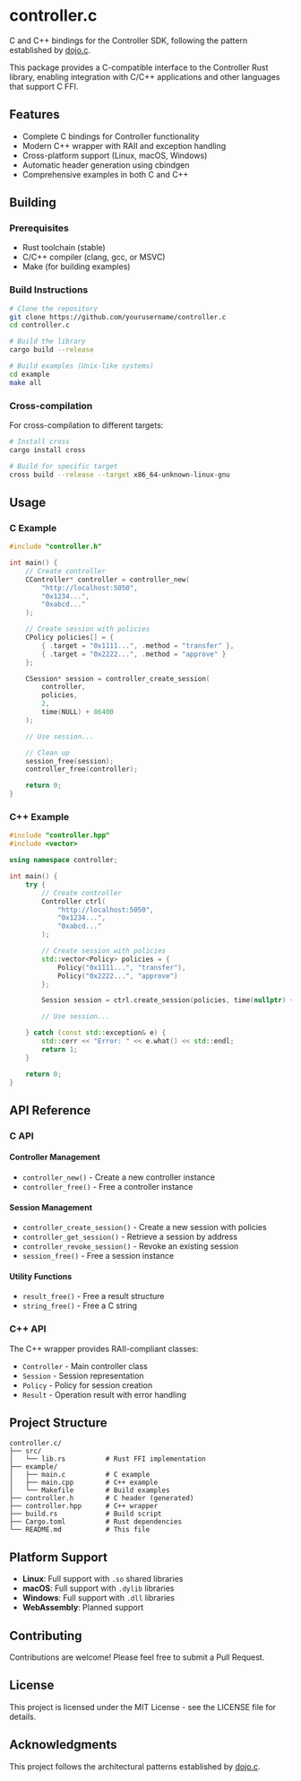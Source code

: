 # controller.c

C and C++ bindings for the Controller SDK, following the pattern established by [dojo.c](https://github.com/dojoengine/dojo.c).

This package provides a C-compatible interface to the Controller Rust library, enabling integration with C/C++ applications and other languages that support C FFI.

## Features

- Complete C bindings for Controller functionality
- Modern C++ wrapper with RAII and exception handling
- Cross-platform support (Linux, macOS, Windows)
- Automatic header generation using cbindgen
- Comprehensive examples in both C and C++

## Building

### Prerequisites

- Rust toolchain (stable)
- C/C++ compiler (clang, gcc, or MSVC)
- Make (for building examples)

### Build Instructions

```bash
# Clone the repository
git clone https://github.com/yourusername/controller.c
cd controller.c

# Build the library
cargo build --release

# Build examples (Unix-like systems)
cd example
make all
```

### Cross-compilation

For cross-compilation to different targets:

```bash
# Install cross
cargo install cross

# Build for specific target
cross build --release --target x86_64-unknown-linux-gnu
```

## Usage

### C Example

```c
#include "controller.h"

int main() {
    // Create controller
    CController* controller = controller_new(
        "http://localhost:5050",
        "0x1234...",
        "0xabcd..."
    );

    // Create session with policies
    CPolicy policies[] = {
        { .target = "0x1111...", .method = "transfer" },
        { .target = "0x2222...", .method = "approve" }
    };

    CSession* session = controller_create_session(
        controller,
        policies,
        2,
        time(NULL) + 86400
    );

    // Use session...

    // Clean up
    session_free(session);
    controller_free(controller);

    return 0;
}
```

### C++ Example

```cpp
#include "controller.hpp"
#include <vector>

using namespace controller;

int main() {
    try {
        // Create controller
        Controller ctrl(
            "http://localhost:5050",
            "0x1234...",
            "0xabcd..."
        );

        // Create session with policies
        std::vector<Policy> policies = {
            Policy("0x1111...", "transfer"),
            Policy("0x2222...", "approve")
        };

        Session session = ctrl.create_session(policies, time(nullptr) + 86400);

        // Use session...

    } catch (const std::exception& e) {
        std::cerr << "Error: " << e.what() << std::endl;
        return 1;
    }

    return 0;
}
```

## API Reference

### C API

#### Controller Management

- `controller_new()` - Create a new controller instance
- `controller_free()` - Free a controller instance

#### Session Management

- `controller_create_session()` - Create a new session with policies
- `controller_get_session()` - Retrieve a session by address
- `controller_revoke_session()` - Revoke an existing session
- `session_free()` - Free a session instance

#### Utility Functions

- `result_free()` - Free a result structure
- `string_free()` - Free a C string

### C++ API

The C++ wrapper provides RAII-compliant classes:

- `Controller` - Main controller class
- `Session` - Session representation
- `Policy` - Policy for session creation
- `Result` - Operation result with error handling

## Project Structure

```
controller.c/
├── src/
│   └── lib.rs          # Rust FFI implementation
├── example/
│   ├── main.c          # C example
│   ├── main.cpp        # C++ example
│   └── Makefile        # Build examples
├── controller.h        # C header (generated)
├── controller.hpp      # C++ wrapper
├── build.rs            # Build script
├── Cargo.toml          # Rust dependencies
└── README.md           # This file
```

## Platform Support

- **Linux**: Full support with `.so` shared libraries
- **macOS**: Full support with `.dylib` libraries
- **Windows**: Full support with `.dll` libraries
- **WebAssembly**: Planned support

## Contributing

Contributions are welcome! Please feel free to submit a Pull Request.

## License

This project is licensed under the MIT License - see the LICENSE file for details.

## Acknowledgments

This project follows the architectural patterns established by [dojo.c](https://github.com/dojoengine/dojo.c).
